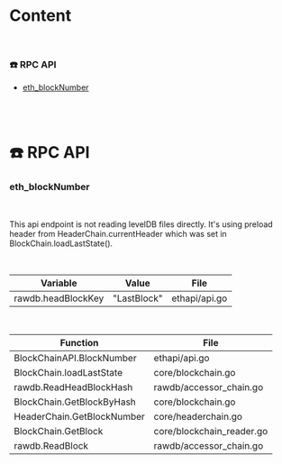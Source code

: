 # Content

<br />

### :phone: RPC API
* [eth_blockNumber](#ethblocknumber)

<br />
<br />

# :phone: RPC API

### eth_blockNumber

<br />

This api endpoint is not reading levelDB files directly. It's using preload header from HeaderChain.currentHeader 
which was set in BlockChain.loadLastState().

<br />

| Variable                          | Value                     | File                  |
| --------------------------------- | ------------------------- | --------------------- |
| rawdb.headBlockKey                | "LastBlock"               | ethapi/api.go         |

<br />

| Function                          | File                            |
| --------------------------------- | ------------------------------- |
| BlockChainAPI.BlockNumber         | ethapi/api.go                   |
| BlockChain.loadLastState          | core/blockchain.go              |
| rawdb.ReadHeadBlockHash           | rawdb/accessor_chain.go         |
| BlockChain.GetBlockByHash         | core/blockchain.go              |
| HeaderChain.GetBlockNumber        | core/headerchain.go             |
| BlockChain.GetBlock               | core/blockchain_reader.go       |
| rawdb.ReadBlock                   | rawdb/accessor_chain.go         |



